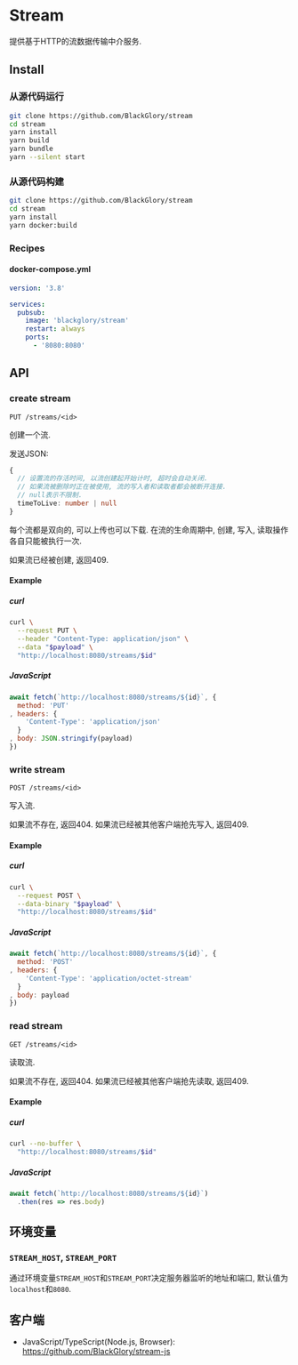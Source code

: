 # Stream
提供基于HTTP的流数据传输中介服务.

## Install
### 从源代码运行
```sh
git clone https://github.com/BlackGlory/stream
cd stream
yarn install
yarn build
yarn bundle
yarn --silent start
```

### 从源代码构建
```sh
git clone https://github.com/BlackGlory/stream
cd stream
yarn install
yarn docker:build
```

### Recipes
#### docker-compose.yml
```yaml
version: '3.8'

services:
  pubsub:
    image: 'blackglory/stream'
    restart: always
    ports:
      - '8080:8080'
```

## API
### create stream
`PUT /streams/<id>`

创建一个流.

发送JSON:
```ts
{
  // 设置流的存活时间, 以流创建起开始计时, 超时会自动关闭.
  // 如果流被删除时正在被使用, 流的写入者和读取者都会被断开连接.
  // null表示不限制.
  timeToLive: number | null
}
```

每个流都是双向的, 可以上传也可以下载.
在流的生命周期中, 创建, 写入, 读取操作各自只能被执行一次.

如果流已经被创建, 返回409.

#### Example
##### curl
```sh
curl \
  --request PUT \
  --header "Content-Type: application/json" \
  --data "$payload" \
  "http://localhost:8080/streams/$id"
```

##### JavaScript
```js
await fetch(`http://localhost:8080/streams/${id}`, {
  method: 'PUT'
, headers: {
    'Content-Type': 'application/json'
  }
, body: JSON.stringify(payload)
})
```

### write stream
`POST /streams/<id>`

写入流.

如果流不存在, 返回404.
如果流已经被其他客户端抢先写入, 返回409.

#### Example
##### curl
```sh
curl \
  --request POST \
  --data-binary "$payload" \
  "http://localhost:8080/streams/$id"
```

##### JavaScript
```js
await fetch(`http://localhost:8080/streams/${id}`, {
  method: 'POST'
, headers: {
    'Content-Type': 'application/octet-stream'
  }
, body: payload
})
```

### read stream
`GET /streams/<id>`

读取流.

如果流不存在, 返回404.
如果流已经被其他客户端抢先读取, 返回409.

#### Example
##### curl
```sh
curl --no-buffer \
  "http://localhost:8080/streams/$id"
```

##### JavaScript
```js
await fetch(`http://localhost:8080/streams/${id}`)
  .then(res => res.body)
```

## 环境变量
### `STREAM_HOST`, `STREAM_PORT`
通过环境变量`STREAM_HOST`和`STREAM_PORT`决定服务器监听的地址和端口,
默认值为`localhost`和`8080`.

## 客户端
- JavaScript/TypeScript(Node.js, Browser): <https://github.com/BlackGlory/stream-js>
